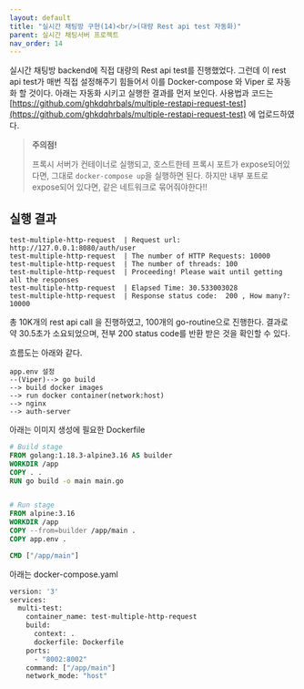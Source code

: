 ```yaml
---
layout: default
title: "실시간 채팅방 구현(14)<br/>(대량 Rest api test 자동화)"
parent: 실시간 채팅서버 프로젝트
nav_order: 14
---
```

실시간 채팅방 backend에 직접 대량의 Rest api test를 진행했었다. 그런데 이 rest api test가 매번 직접 설정해주기 힘들어서 이를 Docker-compose 와 Viper 로 자동화 할 것이다. 아래는 자동화 시키고 실행한 결과를 먼저 보인다. 사용법과 코드는 [https://github.com/ghkdqhrbals/multiple-restapi-request-test](https://github.com/ghkdqhrbals/multiple-restapi-request-test) 에 업로드하였다.

> **주의점!**
> 
> 프록시 서버가 컨테이너로 실행되고, 호스트한테 프록시 포트가 expose되어있다면, 그대로 `docker-compose up`을 실행하면 된다. 하지만 내부 포트로 expose되어 있다면, 같은 네트워크로 묶어줘야한다!!


## 실행 결과

```
test-multiple-http-request  | Request url: http://127.0.0.1:8080/auth/user
test-multiple-http-request  | The number of HTTP Requests: 10000
test-multiple-http-request  | The number of threads: 100
test-multiple-http-request  | Proceeding! Please wait until getting all the responses
test-multiple-http-request  | Elapsed Time: 30.533003028
test-multiple-http-request  | Response status code:  200 , How many?:  10000
```

총 10K개의 rest api call 을 진행하였고, 100개의 go-routine으로 진행한다. 결과로 약 30.5초가 소요되었으며, 전부 200 status code를 반환 받은 것을 확인할 수 있다.

흐름도는 아래와 같다.

```
app.env 설정
--(Viper)--> go build
--> build docker images
--> run docker container(network:host)
--> nginx
--> auth-server
```

아래는 이미지 생성에 필요한 Dockerfile

```dockerfile
# Build stage
FROM golang:1.18.3-alpine3.16 AS builder
WORKDIR /app
COPY . .
RUN go build -o main main.go


# Run stage
FROM alpine:3.16
WORKDIR /app
COPY --from=builder /app/main .
COPY app.env .

CMD ["/app/main"]
```

아래는 docker-compose.yaml

```dockerfile
version: '3'
services:
  multi-test:
    container_name: test-multiple-http-request
    build:
      context: .
      dockerfile: Dockerfile
    ports:
      - "8002:8002"
    command: ["/app/main"]
    network_mode: "host"
```